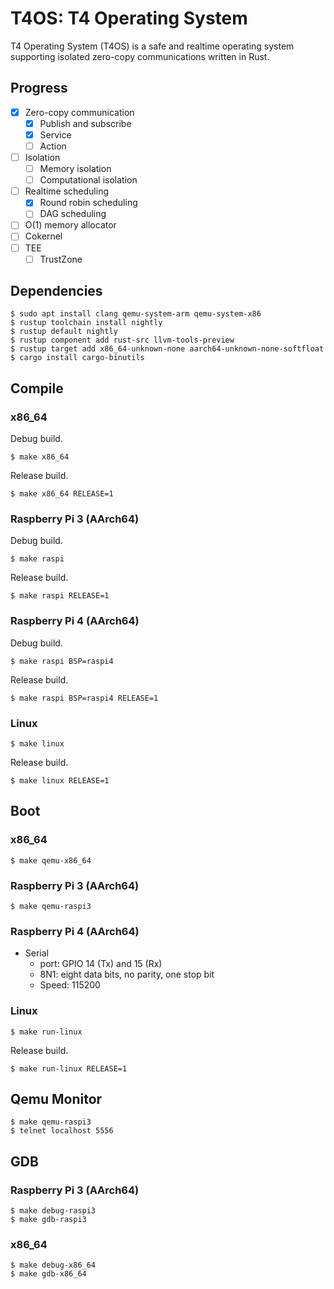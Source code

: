 # T4OS: T4 Operating System

T4 Operating System (T4OS) is a safe and realtime operating system supporting
isolated zero-copy communications written in Rust.

## Progress

- [x] Zero-copy communication
  - [x] Publish and subscribe
  - [x] Service
  - [ ] Action
- [ ] Isolation
  - [ ] Memory isolation
  - [ ] Computational isolation
- [ ] Realtime scheduling
  - [x] Round robin scheduling
  - [ ] DAG scheduling
- [ ] O(1) memory allocator
- [ ] Cokernel
- [ ] TEE
  - [ ] TrustZone

## Dependencies

```text
$ sudo apt install clang qemu-system-arm qemu-system-x86
$ rustup toolchain install nightly
$ rustup default nightly
$ rustup component add rust-src llvm-tools-preview
$ rustup target add x86_64-unknown-none aarch64-unknown-none-softfloat
$ cargo install cargo-binutils
```

## Compile

### x86_64

Debug build.

```text
$ make x86_64
```

Release build.

```text
$ make x86_64 RELEASE=1
```

### Raspberry Pi 3 (AArch64)

Debug build.

```text
$ make raspi
```

Release build.

```text
$ make raspi RELEASE=1
```

### Raspberry Pi 4 (AArch64)

Debug build.

```text
$ make raspi BSP=raspi4
```

Release build.

```text
$ make raspi BSP=raspi4 RELEASE=1
```

### Linux

```text
$ make linux
```

Release build.

```text
$ make linux RELEASE=1
```

## Boot

### x86\_64

```text
$ make qemu-x86_64
```

### Raspberry Pi 3 (AArch64)

```text
$ make qemu-raspi3
```

### Raspberry Pi 4 (AArch64)

- Serial
  - port: GPIO 14 (Tx) and 15 (Rx)
  - 8N1: eight data bits, no parity, one stop bit
  - Speed: 115200

### Linux

```text
$ make run-linux
```

Release build.

```text
$ make run-linux RELEASE=1
```

## Qemu Monitor

```text
$ make qemu-raspi3
$ telnet localhost 5556
```

## GDB

### Raspberry Pi 3 (AArch64)

```text
$ make debug-raspi3
$ make gdb-raspi3
```

### x86\_64

```text
$ make debug-x86_64
$ make gdb-x86_64
```